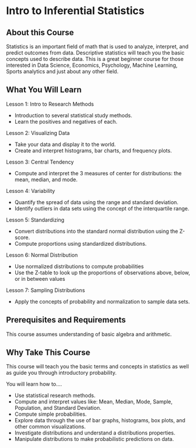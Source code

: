 # Intro to Inferential Statistics

## About this Course
Statistics is an important field of math that is used to analyze, interpret, and
 predict outcomes from data. Descriptive statistics will teach you the basic
 concepts used to describe data. This is a great beginner course for those
 interested in Data Science, Economics, Psychology, Machine Learning, Sports
 analytics and just about any other field.

## What You Will Learn
Lesson 1: Intro to Research Methods
- Introduction to several statistical study methods.
- Learn the positives and negatives of each.

Lesson 2: Visualizing Data
- Take your data and display it to the world.
- Create and interpret histograms, bar charts, and frequency plots.

Lesson 3: Central Tendency
- Compute and interpret the 3 measures of center for distributions: the mean,
median, and mode.

Lesson 4: Variability
- Quantify the spread of data using the range and standard deviation.
- Identify outliers in data sets using the concept of the interquartile range.

Lesson 5: Standardizing
- Convert distributions into the standard normal distribution using the Z-score.
- Compute proportions using standardized distributions.

Lesson 6: Normal Distribution
- Use normalized distributions to compute probabilities
- Use the Z-table to look up the proportions of observations above, below, or in
between values

Lesson 7: Sampling Distributions
- Apply the concepts of probability and normalization to sample data sets.

## Prerequisites and Requirements
This course assumes understanding of basic algebra and arithmetic.

## Why Take This Course
This course will teach you the basic terms and concepts in statistics as well as guide you through introductory probability.

You will learn how to....

- Use statistical research methods.
- Compute and interpret values like: Mean, Median, Mode, Sample, Population, and
 Standard Deviation.
- Compute simple probabilities.
- Explore data through the use of bar graphs, histograms, box plots, and other
common visualizations.
- Investigate distributions and understand a distributions properties.
- Manipulate distributions to make probabilistic predictions on data.
